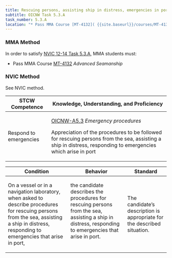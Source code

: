 ```yaml
---
title: Rescuing persons, assisting ship in distress, emergencies in port
subtitle: OICNW Task 5.3.A 
task_number: 5.3.A
location: "* Pass MMA Course [MT-4132]( {{site.baseurl}}/courses/MT-4132) *Advanced Seamanship*" 
---
```



### MMA Method

In order to satisfy  [NVIC 12-14  Task  5.3.A]({{site.baseurl}}/assets/images/nvic-12-14.pdf), MMA students must:

* Pass MMA Course [MT-4132]( {{site.baseurl}}/courses/MT-4132) *Advanced Seamanship*


### NVIC Method

<a onclick="togglevisibility('nvic_methods')" >See NVIC method.</a>

<div id='nvic_methods' class='hide'>

<table>
<thead>
<tr>
<th class='forty'> STCW Competence </th>
<th class='sixty'> Knowledge, Understanding, and Proficiency </th>
</tr>
</thead>




<tbody>
<tr><td markdown='1'>

Respond to emergencies

</td><td markdown='1'>

[OICNW-A5.3](../../tables/21.html#OICNW-A5.3) *Emergency procedures*

Appreciation of the procedures to be followed for rescuing persons from the sea, assisting a ship in distress, responding to emergencies which arise in port

</td></tr>


</tbody>
</table>


<table>
<thead>
<tr><th class='twenty'>  Condition </th><th class='twenty'> Behavior </th><th  class='sixty'>Standard </th></tr>
</thead>
<tbody >



<tr><td markdown='1'>

On a vessel or in a navigation laboratory, when asked to describe procedures for rescuing persons from the sea, assisting a ship in distress, responding to emergencies that arise in port,

</td><td markdown='1'>

the candidate describes the procedures for rescuing persons from the sea, assisting a ship in distress, responding to emergencies that arise in port.

<br>

<div class="tooltip">
<span class="tooltiptext">
</span>
</div>


</td><td markdown='1'>

The candidate’s description is appropriate for the described situation.

</td></tr>
</tbody>
</table>
</div>
